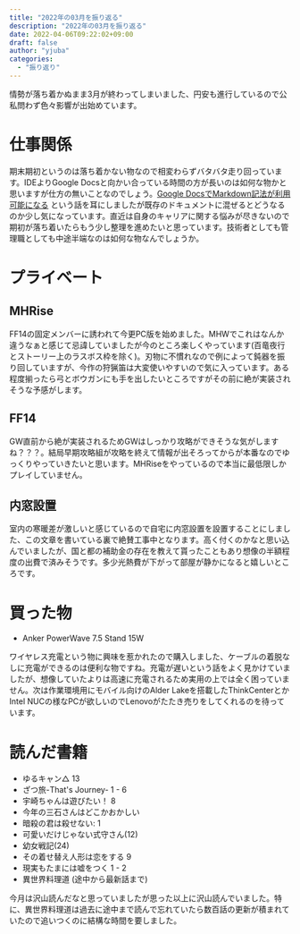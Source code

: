 ```yaml
---
title: "2022年の03月を振り返る"
description: "2022年の03月を振り返る"
date: 2022-04-06T09:22:02+09:00
draft: false
author: "yjuba"
categories:
  - "振り返り"
---
```


情勢が落ち着かぬまま3月が終わってしまいました、円安も進行しているので公私問わず色々影響が出始めています。

# 仕事関係
期末期初というのは落ち着かない物なので相変わらずバタバタ走り回っています。IDEよりGoogle Docsと向かい合っている時間の方が長いのは如何な物かと思いますが仕方の無いことなのでしょう。[Google DocsでMarkdown記法が利用可能になる](https://workspaceupdates.googleblog.com/2022/03/compose-with-markdown-in-google-docs-on.html) という話を耳にしましたが既存のドキュメントに混ぜるとどうなるのか少し気になっています。直近は自身のキャリアに関する悩みが尽きないので期初が落ち着いたらもう少し整理を進めたいと思っています。技術者としても管理職としても中途半端なのは如何な物なんでしょうか。

# プライベート

## MHRise
FF14の固定メンバーに誘われて今更PC版を始めました。MHWでこれはなんか違うなぁと感じて忌諱していましたが今のところ楽しくやっています(百竜夜行とストーリー上のラスボス枠を除く)。刃物に不慣れなので例によって鈍器を振り回していますが、今作の狩猟笛は大変使いやすいので気に入っています。ある程度揃ったら弓とボウガンにも手を出したいところですがその前に絶が実装されそうな予感がします。

## FF14
GW直前から絶が実装されるためGWはしっかり攻略ができそうな気がしますね？？？。結局早期攻略組が攻略を終えて情報が出そろってからが本番なのでゆっくりやっていきたいと思います。MHRiseをやっているので本当に最低限しかプレイしていません。

## 内窓設置
室内の寒暖差が激しいと感じているので自宅に内窓設置を設置することにしました、この文章を書いている裏で絶賛工事中となります。高く付くのかなと思い込んでいましたが、国と都の補助金の存在を教えて貰ったこともあり想像の半額程度の出費で済みそうです。多少光熱費が下がって部屋が静かになると嬉しいところです。

# 買った物
- Anker PowerWave 7.5 Stand 15W

ワイヤレス充電という物に興味を惹かれたので購入しました、ケーブルの着脱なしに充電ができるのは便利な物ですね。充電が遅いという話をよく見かけていましたが、想像していたよりは高速に充電されるため実用の上では全く困っていません。次は作業環境用にモバイル向けのAlder Lakeを搭載したThinkCenterとかIntel NUCの様なPCが欲しいのでLenovoがたたき売りをしてくれるのを待っています。

# 読んだ書籍
- ゆるキャン△ 13
- ざつ旅-That's Journey- 1 - 6
- 宇崎ちゃんは遊びたい！ 8
- 今年の三石さんはどこかおかしい
- 暗殺の君は殺せない: 1
- 可愛いだけじゃない式守さん(12)
- 幼女戦記(24)
- その着せ替え人形は恋をする 9
- 現実もたまには嘘をつく 1 - 2
- 異世界料理道 (途中から最新話まで)

今月は沢山読んだなと思っていましたが思った以上に沢山読んでいました。特に、異世界料理道は過去に途中まで読んで忘れていたら数百話の更新が積まれていたので追いつくのに結構な時間を要しました。
